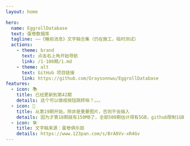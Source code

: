 ```yaml
---
layout: home

hero:
  name: EggrollDatabase
  text: 蛋卷数据库
  tagline: ——《睡前消息》文字稿合集（仍在施工，临时测试）
  actions:
    - theme: brand
      text: 点击右上角开始导航
      link: /1-100期/1.md
    - theme: alt
      text: GitHub 项目链接
      link: https://github.com/Graysonnwu/EggrollDatabase
features:
  - icon: 📚
    title: 已经更新到第42期
    details: 这个可以做成按钮跳转嘛？。。。
  - icon: 📢
    title: 从第19期开始，除非是重要图片，否则不会插入
    details: 因为才第18期就有150MB了，全部500期估计得有5GB，github限制1GB
  - icon: 🛠️
    title: 文字稿来源：蛋卷俱乐部
    details: https://www.123pan.com/s/BrA8Vv-xR4Gv
---
```


<style>
  :root {
    --vp-home-hero-name-color: transparent;
    --vp-home-hero-name-background: -webkit-linear-gradient(120deg, #bd34fe, #41d1ff);
}
</style>

